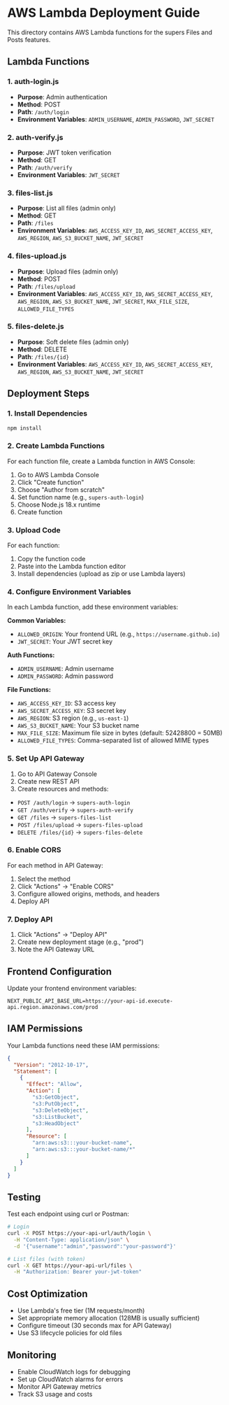 # AWS Lambda Deployment Guide

This directory contains AWS Lambda functions for the supers Files and Posts features.

## Lambda Functions

### 1. auth-login.js
- **Purpose**: Admin authentication
- **Method**: POST
- **Path**: `/auth/login`
- **Environment Variables**: `ADMIN_USERNAME`, `ADMIN_PASSWORD`, `JWT_SECRET`

### 2. auth-verify.js
- **Purpose**: JWT token verification
- **Method**: GET
- **Path**: `/auth/verify`
- **Environment Variables**: `JWT_SECRET`

### 3. files-list.js
- **Purpose**: List all files (admin only)
- **Method**: GET
- **Path**: `/files`
- **Environment Variables**: `AWS_ACCESS_KEY_ID`, `AWS_SECRET_ACCESS_KEY`, `AWS_REGION`, `AWS_S3_BUCKET_NAME`, `JWT_SECRET`

### 4. files-upload.js
- **Purpose**: Upload files (admin only)
- **Method**: POST
- **Path**: `/files/upload`
- **Environment Variables**: `AWS_ACCESS_KEY_ID`, `AWS_SECRET_ACCESS_KEY`, `AWS_REGION`, `AWS_S3_BUCKET_NAME`, `JWT_SECRET`, `MAX_FILE_SIZE`, `ALLOWED_FILE_TYPES`

### 5. files-delete.js
- **Purpose**: Soft delete files (admin only)
- **Method**: DELETE
- **Path**: `/files/{id}`
- **Environment Variables**: `AWS_ACCESS_KEY_ID`, `AWS_SECRET_ACCESS_KEY`, `AWS_REGION`, `AWS_S3_BUCKET_NAME`, `JWT_SECRET`

## Deployment Steps

### 1. Install Dependencies
```bash
npm install
```

### 2. Create Lambda Functions
For each function file, create a Lambda function in AWS Console:

1. Go to AWS Lambda Console
2. Click "Create function"
3. Choose "Author from scratch"
4. Set function name (e.g., `supers-auth-login`)
5. Choose Node.js 18.x runtime
6. Create function

### 3. Upload Code
For each function:
1. Copy the function code
2. Paste into the Lambda function editor
3. Install dependencies (upload as zip or use Lambda layers)

### 4. Configure Environment Variables
In each Lambda function, add these environment variables:

**Common Variables:**
- `ALLOWED_ORIGIN`: Your frontend URL (e.g., `https://username.github.io`)
- `JWT_SECRET`: Your JWT secret key

**Auth Functions:**
- `ADMIN_USERNAME`: Admin username
- `ADMIN_PASSWORD`: Admin password

**File Functions:**
- `AWS_ACCESS_KEY_ID`: S3 access key
- `AWS_SECRET_ACCESS_KEY`: S3 secret key
- `AWS_REGION`: S3 region (e.g., `us-east-1`)
- `AWS_S3_BUCKET_NAME`: Your S3 bucket name
- `MAX_FILE_SIZE`: Maximum file size in bytes (default: 52428800 = 50MB)
- `ALLOWED_FILE_TYPES`: Comma-separated list of allowed MIME types

### 5. Set Up API Gateway
1. Go to API Gateway Console
2. Create new REST API
3. Create resources and methods:
  - `POST /auth/login` → `supers-auth-login`
  - `GET /auth/verify` → `supers-auth-verify`
  - `GET /files` → `supers-files-list`
  - `POST /files/upload` → `supers-files-upload`
  - `DELETE /files/{id}` → `supers-files-delete`

### 6. Enable CORS
For each method in API Gateway:
1. Select the method
2. Click "Actions" → "Enable CORS"
3. Configure allowed origins, methods, and headers
4. Deploy API

### 7. Deploy API
1. Click "Actions" → "Deploy API"
2. Create new deployment stage (e.g., "prod")
3. Note the API Gateway URL

## Frontend Configuration

Update your frontend environment variables:

```env
NEXT_PUBLIC_API_BASE_URL=https://your-api-id.execute-api.region.amazonaws.com/prod
```

## IAM Permissions

Your Lambda functions need these IAM permissions:

```json
{
  "Version": "2012-10-17",
  "Statement": [
    {
      "Effect": "Allow",
      "Action": [
        "s3:GetObject",
        "s3:PutObject",
        "s3:DeleteObject",
        "s3:ListBucket",
        "s3:HeadObject"
      ],
      "Resource": [
        "arn:aws:s3:::your-bucket-name",
        "arn:aws:s3:::your-bucket-name/*"
      ]
    }
  ]
}
```

## Testing

Test each endpoint using curl or Postman:

```bash
# Login
curl -X POST https://your-api-url/auth/login \
  -H "Content-Type: application/json" \
  -d '{"username":"admin","password":"your-password"}'

# List files (with token)
curl -X GET https://your-api-url/files \
  -H "Authorization: Bearer your-jwt-token"
```

## Cost Optimization

- Use Lambda's free tier (1M requests/month)
- Set appropriate memory allocation (128MB is usually sufficient)
- Configure timeout (30 seconds max for API Gateway)
- Use S3 lifecycle policies for old files

## Monitoring

- Enable CloudWatch logs for debugging
- Set up CloudWatch alarms for errors
- Monitor API Gateway metrics
- Track S3 usage and costs
